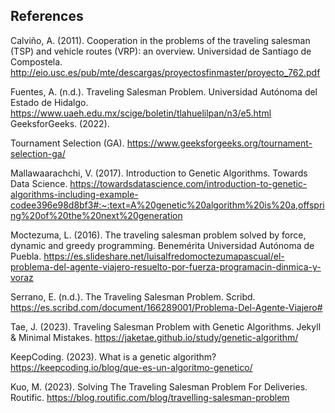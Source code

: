 ## References
Calviño, A. (2011). Cooperation in the problems of the traveling salesman (TSP) and vehicle routes (VRP): an overview. Universidad de Santiago de Compostela. http://eio.usc.es/pub/mte/descargas/proyectosfinmaster/proyecto_762.pdf 

Fuentes, A. (n.d.). Traveling Salesman Problem. Universidad Autónoma del Estado de Hidalgo. https://www.uaeh.edu.mx/scige/boletin/tlahuelilpan/n3/e5.html 
GeeksforGeeks. (2022). 

Tournament Selection (GA). https://www.geeksforgeeks.org/tournament-selection-ga/ 

Mallawaarachchi, V. (2017). Introduction to Genetic Algorithms.  Towards Data Science. https://towardsdatascience.com/introduction-to-genetic-algorithms-including-example-codee396e98d8bf3#:~:text=A%20genetic%20algorithm%20is%20a,offspring%20of%20the%20next%20generation

Moctezuma, L. (2016). The traveling salesman problem solved by force, dynamic and greedy programming. Benemérita Universidad Autónoma de Puebla. https://es.slideshare.net/luisalfredomoctezumapascual/el-problema-del-agente-viajero-resuelto-por-fuerza-programacin-dinmica-y-voraz 

Serrano, E. (n.d.). The Traveling Salesman Problem. Scribd. https://es.scribd.com/document/166289001/Problema-Del-Agente-Viajero#

Tae, J. (2023). Traveling Salesman Problem with Genetic Algorithms. Jekyll & Minimal Mistakes. https://jaketae.github.io/study/genetic-algorithm/ 

KeepCoding. (2023). What is a genetic algorithm? https://keepcoding.io/blog/que-es-un-algoritmo-genetico/ 

Kuo, M. (2023). Solving The Traveling Salesman Problem For Deliveries. Routific. https://blog.routific.com/blog/travelling-salesman-problem 
